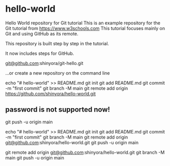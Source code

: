 # hello-world
Hello World repository for Git tutorial
This is an example repository for the Git tutorial from https://www.w3schools.com
This tutorial focuses mainly on Git and using GitHub as its remote.

This repository is built step by step in the tutorial.

It now includes steps for GitHub.

git@github.com:shinyora/git-hello.git

…or create a new repository on the command line

echo "# hello-world" >> README.md
git init
git add README.md
git commit -m "first commit"
git branch -M main
git remote add origin https://github.com/shinyora/hello-world.git
## password is not supported now!
git push -u origin main

echo "# hello-world" >> README.md
git init
git add README.md
git commit -m "first commit"
git branch -M main
git remote add origin git@github.com:shinyora/hello-world.git
git push -u origin main

git remote add origin git@github.com:shinyora/hello-world.git
git branch -M main
git push -u origin main
